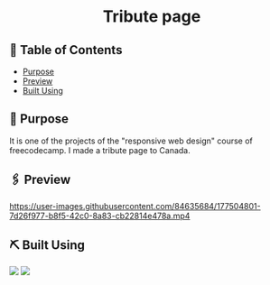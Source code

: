 <h1 align="center">Tribute page</h1>
 
## 📝 Table of Contents
- [Purpose](#purpose)
- [Preview](#preview)
- [Built Using](#built_using)

## 🧐 Purpose <a name = "purpose"></a>
It is one of the projects of the "responsive web design" course of freecodecamp. I made a tribute page to Canada. 

## 🖇 Preview <a name="preview"></a>
https://user-images.githubusercontent.com/84635684/177504801-7d26f977-b8f5-42c0-8a83-cb22814e478a.mp4

## ⛏️ Built Using <a name = "built_using"></a>
[<img src="https://img.shields.io/badge/html-e34c26?style=for-the-badge&logo=html&logoColor=FFFFFF" />](https://es.wikipedia.org/wiki/HTML)
[<img src="https://img.shields.io/badge/css-264de4?style=for-the-badge&logo=css&logoColor=FFFFFF" />](https://es.wikipedia.org/wiki/CSS)
